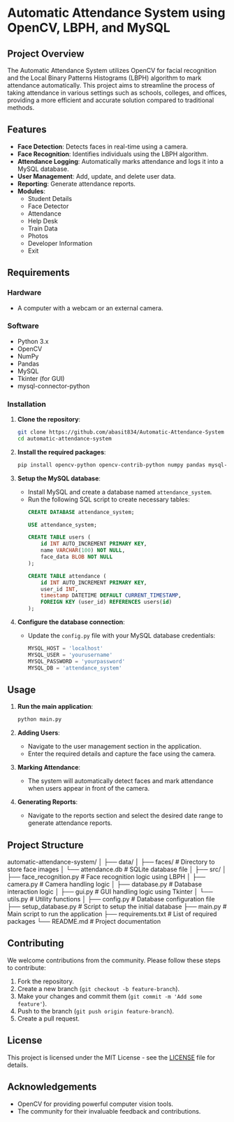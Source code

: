 # Automatic Attendance System using OpenCV, LBPH, and MySQL

## Project Overview

The Automatic Attendance System utilizes OpenCV for facial recognition and the Local Binary Patterns Histograms (LBPH) algorithm to mark attendance automatically. This project aims to streamline the process of taking attendance in various settings such as schools, colleges, and offices, providing a more efficient and accurate solution compared to traditional methods.

## Features

- **Face Detection**: Detects faces in real-time using a camera.
- **Face Recognition**: Identifies individuals using the LBPH algorithm.
- **Attendance Logging**: Automatically marks attendance and logs it into a MySQL database.
- **User Management**: Add, update, and delete user data.
- **Reporting**: Generate attendance reports.
- **Modules**:
  - Student Details
  - Face Detector
  - Attendance
  - Help Desk
  - Train Data
  - Photos
  - Developer Information
  - Exit

## Requirements

### Hardware

- A computer with a webcam or an external camera.

### Software

- Python 3.x
- OpenCV
- NumPy
- Pandas
- MySQL
- Tkinter (for GUI)
- mysql-connector-python

### Installation

1. **Clone the repository**:
    ```bash
    git clone https://github.com/abasit834/Automatic-Attendance-System
    cd automatic-attendance-system
    ```

2. **Install the required packages**:
    ```bash
    pip install opencv-python opencv-contrib-python numpy pandas mysql-connector-python
    ```

3. **Setup the MySQL database**:
    - Install MySQL and create a database named `attendance_system`.
    - Run the following SQL script to create necessary tables:
      ```sql
      CREATE DATABASE attendance_system;

      USE attendance_system;

      CREATE TABLE users (
          id INT AUTO_INCREMENT PRIMARY KEY,
          name VARCHAR(100) NOT NULL,
          face_data BLOB NOT NULL
      );

      CREATE TABLE attendance (
          id INT AUTO_INCREMENT PRIMARY KEY,
          user_id INT,
          timestamp DATETIME DEFAULT CURRENT_TIMESTAMP,
          FOREIGN KEY (user_id) REFERENCES users(id)
      );
      ```

4. **Configure the database connection**:
    - Update the `config.py` file with your MySQL database credentials:
      ```python
      MYSQL_HOST = 'localhost'
      MYSQL_USER = 'yourusername'
      MYSQL_PASSWORD = 'yourpassword'
      MYSQL_DB = 'attendance_system'
      ```

## Usage

1. **Run the main application**:
    ```bash
    python main.py
    ```

2. **Adding Users**:
    - Navigate to the user management section in the application.
    - Enter the required details and capture the face using the camera.

3. **Marking Attendance**:
    - The system will automatically detect faces and mark attendance when users appear in front of the camera.

4. **Generating Reports**:
    - Navigate to the reports section and select the desired date range to generate attendance reports.

## Project Structure

automatic-attendance-system/
│
├── data/
│ ├── faces/ # Directory to store face images
│ └── attendance.db # SQLite database file
│
├── src/
│ ├── face_recognition.py # Face recognition logic using LBPH
│ ├── camera.py # Camera handling logic
│ ├── database.py # Database interaction logic
│ ├── gui.py # GUI handling logic using Tkinter
│ └── utils.py # Utility functions
│
├── config.py # Database configuration file
├── setup_database.py # Script to setup the initial database
├── main.py # Main script to run the application
├── requirements.txt # List of required packages
└── README.md # Project documentation

## Contributing

We welcome contributions from the community. Please follow these steps to contribute:

1. Fork the repository.
2. Create a new branch (`git checkout -b feature-branch`).
3. Make your changes and commit them (`git commit -m 'Add some feature'`).
4. Push to the branch (`git push origin feature-branch`).
5. Create a pull request.

## License

This project is licensed under the MIT License - see the [LICENSE](LICENSE) file for details.

## Acknowledgements

- OpenCV for providing powerful computer vision tools.
- The community for their invaluable feedback and contributions.

